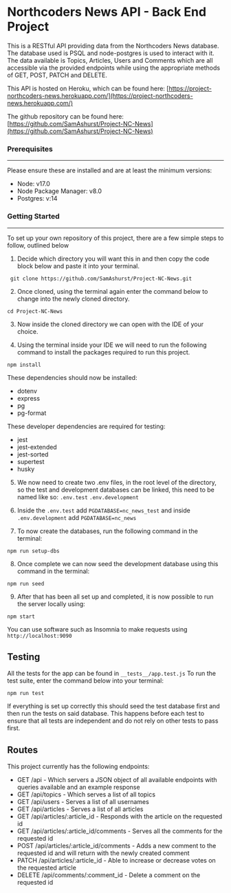 #  Northcoders News API - Back End Project

This is a RESTful API providing data from the Northcoders News database. The database used is PSQL and node-postgres is used to interact with it. The data available is Topics, Articles, Users and Comments which are all accessible via the provided endpoints while using the appropriate methods of GET, POST, PATCH and DELETE.

This API is hosted on Heroku, which can be found here: [https://project-northcoders-news.herokuapp.com/](https://project-northcoders-news.herokuapp.com/)

The github repository can be found here: [https://github.com/SamAshurst/Project-NC-News](https://github.com/SamAshurst/Project-NC-News)


### Prerequisites
---
Please ensure these are installed and are at least the minimum versions:
* Node: v17.0
* Node Package Manager: v8.0
* Postgres: v:14

### Getting Started
---
To set up your own repository of this project, there are a few simple steps to follow, outlined below

1. Decide which directory you will want this in and then copy the code block below and paste it into your terminal.
```
 git clone https://github.com/SamAshurst/Project-NC-News.git
```

2. Once cloned, using the terminal again enter the command below to change into the newly cloned directory.
```
cd Project-NC-News 
```

3. Now inside the cloned directory we can open with the IDE of your choice.

4. Using the terminal inside your IDE we will need to run the following command to install the packages required to run this project.
```
npm install
```

These dependencies should now be installed:
* dotenv
* express
* pg
* pg-format

These developer dependencies are required for testing:
* jest
* jest-extended
* jest-sorted
* supertest
* husky

5. We now need to create two .env files, in the root level of the directory, so the test and development databases can be linked, this need to be named like so:
`.env.test`
`.env.development`

6. Inside the  `.env.test` add `PGDATABASE=nc_news_test` and inside `.env.development` add  `PGDATABASE=nc_news`  

7. To now create the databases, run the following command in the terminal:
```
npm run setup-dbs
```

8. Once complete we can now seed the development database using this command in the terminal:
```
npm run seed
```

9. After that has been all set up and completed, it is now possible to run the server locally using:
```
npm start
```
You can use software such as Insomnia to make requests using
 `http://localhost:9090`

## Testing

All the tests for the app can be found in `__tests__/app.test.js`
To run the test suite, enter the command below into your terminal:
```
npm run test
```
If everything is set up correctly this should seed the test database first and then run the tests on said database. This happens before each test to ensure that all tests are independent and do not rely on other tests to pass first.

## Routes

This project currently has the following endpoints:
* GET /api - Which servers a JSON object of all available endpoints with queries available and an example response
* GET /api/topics - Which serves a list of all topics
* GET /api/users - Serves a list of all usernames
* GET /api/articles - Serves a list of all articles
* GET /api/articles/:article_id - Responds with the article on the requested id
* GET /api/articles/:article_id/comments - Serves all the comments for the requested id
* POST /api/articles/:article_id/comments - Adds a new comment to the requested id and will return with the newly created comment
* PATCH /api/articles/:article_id - Able to increase or decrease votes on the requested article
* DELETE /api/comments/:comment_id - Delete a comment on the requested id 

